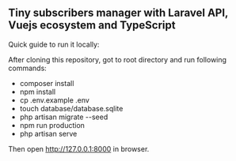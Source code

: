 ## Tiny subscribers manager with Laravel API, Vuejs ecosystem and TypeScript

Quick guide to run it locally:

After cloning this repository, got to root directory and run following commands:

- composer install
- npm install
- cp .env.example .env
- touch database/database.sqlite
- php artisan migrate --seed
- npm run production
- php artisan serve

Then open http://127.0.0.1:8000 in browser.

